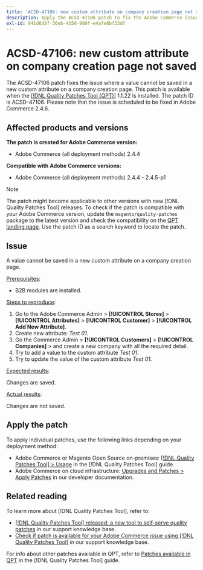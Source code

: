 ```yaml
---
title: 'ACSD-47106: new custom attribute on company creation page not saved'
description: Apply the ACSD-47106 patch to fix the Adobe Commerce issue where a value cannot be saved in a new custom attribute on a company creation page.
exl-id: 941d6d8f-36eb-4b50-980f-e4afe6bf33df
---
```

# ACSD-47106: new custom attribute on company creation page not saved

The ACSD-47106 patch fixes the issue where a value cannot be saved in a new custom attribute on a company creation page. This patch is available when the [[!DNL Quality Patches Tool (QPT)]](/help/announcements/adobe-commerce-announcements/magento-quality-patches-released-new-tool-to-self-serve-quality-patches.md) 1.1.22 is installed. The patch ID is ACSD-47106. Please note that the issue is scheduled to be fixed in Adobe Commerce 2.4.6.

## Affected products and versions

**The patch is created for Adobe Commerce version:**

* Adobe Commerce (all deployment methods) 2.4.4

**Compatible with Adobe Commerce versions:**

* Adobe Commerce (all deployment methods) 2.4.4 - 2.4.5-p1

>[!NOTE]
>
>The patch might become applicable to other versions with new [!DNL Quality Patches Tool] releases. To check if the patch is compatible with your Adobe Commerce version, update the `magento/quality-patches` package to the latest version and check the compatibility on the [QPT landing page](https://experienceleague.adobe.com/tools/commerce-quality-patches/index.html). Use the patch ID as a search keyword to locate the patch.

## Issue

A value cannot be saved in a new custom attribute on a company creation page.

<u>Prerequisites</u>:

* B2B modules are installed.

<u>Steps to reproduce</u>:

1. Go to the Adobe Commerce Admin > **[!UICONTROL Stores]** > **[!UICONTROL Attributes]** > **[!UICONTROL Customer]** > **[!UICONTROL Add New Attribute]**. 
1. Create new attribute: _Test 01_.
1. Go the Commerce Admin > **[!UICONTROL Customers]** > **[!UICONTROL Companies]** > and create a new company with all the required detail.
1. Try to add a value to the custom attribute _Test 01_.
1. Try to update the value of the custom attribute _Test 01_.

<u>Expected results</u>:

Changes are saved.

<u>Actual results</u>:

Changes are not saved.

## Apply the patch

To apply individual patches, use the following links depending on your deployment method:

* Adobe Commerce or Magento Open Source on-premises: [[!DNL Quality Patches Tool] > Usage](https://experienceleague.adobe.com/docs/commerce-operations/tools/quality-patches-tool/usage.html) in the [!DNL Quality Patches Tool] guide.
* Adobe Commerce on cloud infrastructure: [Upgrades and Patches > Apply Patches](https://devdocs.magento.com/cloud/project/project-patch.html) in our developer documentation.

## Related reading

To learn more about [!DNL Quality Patches Tool], refer to:

* [[!DNL Quality Patches Tool] released: a new tool to self-serve quality patches](/help/announcements/adobe-commerce-announcements/magento-quality-patches-released-new-tool-to-self-serve-quality-patches.md) in our support knowledge base.
* [Check if patch is available for your Adobe Commerce issue using [!DNL Quality Patches Tool]](/help/support-tools/patches/check-patch-for-magento-issue-with-magento-quality-patches.md) in our support knowledge base.

For info about other patches available in QPT, refer to [Patches available in QPT](https://experienceleague.adobe.com/tools/commerce-quality-patches/index.html) in the [!DNL Quality Patches Tool] guide.

